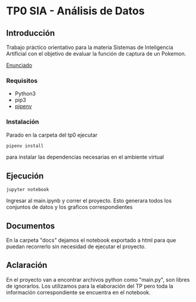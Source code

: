 
# TP0 SIA - Análisis de Datos

## Introducción

Trabajo práctico orientativo para la materia Sistemas de Inteligencia Artificial con el
objetivo de evaluar la función de captura de un Pokemon.

[Enunciado](docs/SIA_TP0.pdf)

### Requisitos

- Python3
- pip3
- [pipenv](https://pypi.org/project/pipenv/)

### Instalación

Parado en la carpeta del tp0 ejecutar

```sh
pipenv install
```

para instalar las dependencias necesarias en el ambiente virtual

## Ejecución

```
jupyter notebook
```
Ingresar al main.ipynb y correr el proyecto. Esto generara todos los conjuntos de datos y los graficos correspondientes

## Documentos

En la carpeta "docs" dejamos el notebook exportado a html para que puedan recorrerlo sin necesidad de ejecutar el proyecto.

## Aclaración

En el proyecto van a encontrar archivos python como "main.py", son libres de ignorarlos. Los utilizamos para la elaboración
del TP pero toda la información correspondiente se encuentra en el notebook.

